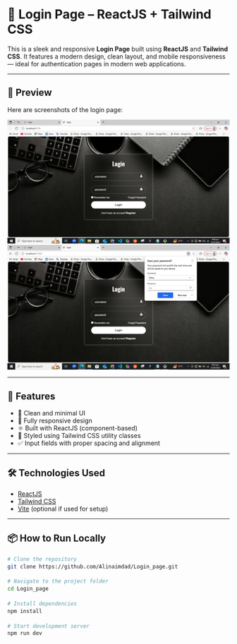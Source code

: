 # 🔐 Login Page – ReactJS + Tailwind CSS

This is a sleek and responsive **Login Page** built using **ReactJS** and **Tailwind CSS**. It features a modern design, clean layout, and mobile responsiveness — ideal for authentication pages in modern web applications.

---

## 📸 Preview

Here are screenshots of the login page:

![Login Page Preview](./src/component/assets/login_page%20preview.png)  
![Responsive View](./src/component/assets/login_page2%20preview.png)

---

## 🚀 Features

- 🎨 Clean and minimal UI
- 📱 Fully responsive design
- ⚛️ Built with ReactJS (component-based)
- 🌈 Styled using Tailwind CSS utility classes
- ✅ Input fields with proper spacing and alignment

---

## 🛠️ Technologies Used

- [ReactJS](https://reactjs.org/)
- [Tailwind CSS](https://tailwindcss.com/)
- [Vite](https://vitejs.dev/) (optional if used for setup)

---

## 📦 How to Run Locally

```bash
# Clone the repository
git clone https://github.com/Alinaimdad/Login_page.git

# Navigate to the project folder
cd Login_page

# Install dependencies
npm install

# Start development server
npm run dev
